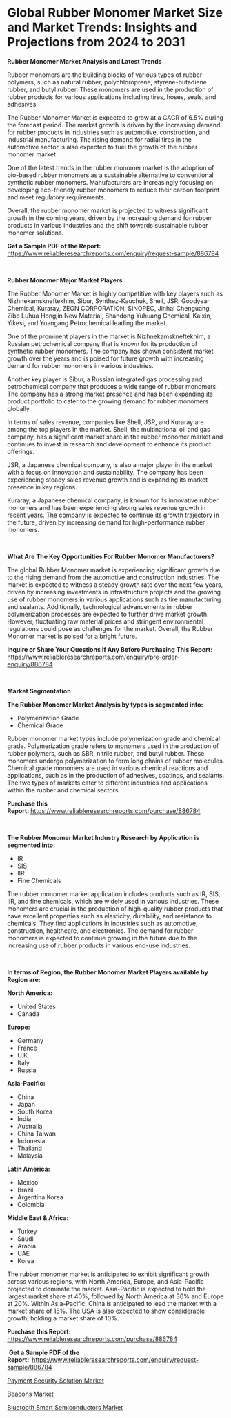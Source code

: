<p><h1>Global Rubber Monomer Market Size and Market Trends: Insights and Projections from 2024 to 2031</h1></p><p><strong>Rubber Monomer Market Analysis and Latest Trends</strong></p>
<p><p>Rubber monomers are the building blocks of various types of rubber polymers, such as natural rubber, polychloroprene, styrene-butadiene rubber, and butyl rubber. These monomers are used in the production of rubber products for various applications including tires, hoses, seals, and adhesives.</p><p>The Rubber Monomer Market is expected to grow at a CAGR of 6.5% during the forecast period. The market growth is driven by the increasing demand for rubber products in industries such as automotive, construction, and industrial manufacturing. The rising demand for radial tires in the automotive sector is also expected to fuel the growth of the rubber monomer market.</p><p>One of the latest trends in the rubber monomer market is the adoption of bio-based rubber monomers as a sustainable alternative to conventional synthetic rubber monomers. Manufacturers are increasingly focusing on developing eco-friendly rubber monomers to reduce their carbon footprint and meet regulatory requirements.</p><p>Overall, the rubber monomer market is projected to witness significant growth in the coming years, driven by the increasing demand for rubber products in various industries and the shift towards sustainable rubber monomer solutions.</p></p>
<p><strong>Get a Sample PDF of the Report:&nbsp;</strong> <a href="https://www.reliableresearchreports.com/enquiry/request-sample/886784">https://www.reliableresearchreports.com/enquiry/request-sample/886784</a></p>
<p>&nbsp;</p>
<p><strong>Rubber Monomer Major Market Players</strong></p>
<p><p>The Rubber Monomer Market is highly competitive with key players such as Nizhnekamskneftekhim, Sibur, Synthez-Kauchuk, Shell, JSR, Goodyear Chemical, Kuraray, ZEON CORPORATION, SINOPEC, Jinhai Chenguang, Zibo Luhua Hongjin New Material, Shandong Yuhuang Chemical, Kaixin, Yikesi, and Yuangang Petrochemical leading the market.</p><p>One of the prominent players in the market is Nizhnekamskneftekhim, a Russian petrochemical company that is known for its production of synthetic rubber monomers. The company has shown consistent market growth over the years and is poised for future growth with increasing demand for rubber monomers in various industries.</p><p>Another key player is Sibur, a Russian integrated gas processing and petrochemical company that produces a wide range of rubber monomers. The company has a strong market presence and has been expanding its product portfolio to cater to the growing demand for rubber monomers globally.</p><p>In terms of sales revenue, companies like Shell, JSR, and Kuraray are among the top players in the market. Shell, the multinational oil and gas company, has a significant market share in the rubber monomer market and continues to invest in research and development to enhance its product offerings.</p><p>JSR, a Japanese chemical company, is also a major player in the market with a focus on innovation and sustainability. The company has been experiencing steady sales revenue growth and is expanding its market presence in key regions.</p><p>Kuraray, a Japanese chemical company, is known for its innovative rubber monomers and has been experiencing strong sales revenue growth in recent years. The company is expected to continue its growth trajectory in the future, driven by increasing demand for high-performance rubber monomers.</p></p>
<p>&nbsp;</p>
<p><strong>What Are The Key Opportunities For Rubber Monomer Manufacturers?</strong></p>
<p><p>The global Rubber Monomer market is experiencing significant growth due to the rising demand from the automotive and construction industries. The market is expected to witness a steady growth rate over the next few years, driven by increasing investments in infrastructure projects and the growing use of rubber monomers in various applications such as tire manufacturing and sealants. Additionally, technological advancements in rubber polymerization processes are expected to further drive market growth. However, fluctuating raw material prices and stringent environmental regulations could pose as challenges for the market. Overall, the Rubber Monomer market is poised for a bright future.</p></p>
<p><strong>Inquire or Share Your Questions If Any Before Purchasing This Report:</strong> <a href="https://www.reliableresearchreports.com/enquiry/pre-order-enquiry/886784">https://www.reliableresearchreports.com/enquiry/pre-order-enquiry/886784</a></p>
<p>&nbsp;</p>
<p><strong>Market Segmentation</strong></p>
<p><strong>The Rubber Monomer Market Analysis by types is segmented into:</strong></p>
<p><ul><li>Polymerization Grade</li><li>Chemical Grade</li></ul></p>
<p><p>Rubber monomer market types include polymerization grade and chemical grade. Polymerization grade refers to monomers used in the production of rubber polymers, such as SBR, nitrile rubber, and butyl rubber. These monomers undergo polymerization to form long chains of rubber molecules. Chemical grade monomers are used in various chemical reactions and applications, such as in the production of adhesives, coatings, and sealants. The two types of markets cater to different industries and applications within the rubber and chemical sectors.</p></p>
<p><strong>Purchase this Report:&nbsp;</strong><a href="https://www.reliableresearchreports.com/purchase/886784">https://www.reliableresearchreports.com/purchase/886784</a></p>
<p>&nbsp;</p>
<p><strong>The Rubber Monomer Market Industry Research by Application is segmented into:</strong></p>
<p><ul><li>IR</li><li>SIS</li><li>IIR</li><li>Fine Chemicals</li></ul></p>
<p><p>The rubber monomer market application includes products such as IR, SIS, IIR, and fine chemicals, which are widely used in various industries. These monomers are crucial in the production of high-quality rubber products that have excellent properties such as elasticity, durability, and resistance to chemicals. They find applications in industries such as automotive, construction, healthcare, and electronics. The demand for rubber monomers is expected to continue growing in the future due to the increasing use of rubber products in various end-use industries.</p></p>
<p>&nbsp;</p>
<p><strong>In terms of Region, the Rubber Monomer Market Players available by Region are:</strong></p>
<p>
    <p> <strong> North America: </strong>
        <ul>
            <li>United States</li>
            <li>Canada</li>
        </ul>
        </p> 
    <p> <strong> Europe: </strong>
        <ul>
            <li>Germany</li>
            <li>France</li>
            <li>U.K.</li>
            <li>Italy</li>
            <li>Russia</li>
        </ul>
        </p> 
    <p> <strong> Asia-Pacific: </strong>
        <ul>
            <li>China</li>
            <li>Japan</li>
            <li>South Korea</li>
            <li>India</li>
            <li>Australia</li>
            <li>China Taiwan</li>
            <li>Indonesia</li>
            <li>Thailand</li>
            <li>Malaysia</li>
        </ul>
        </p> 
    <p> <strong> Latin America: </strong>
        <ul>
            <li>Mexico</li>
            <li>Brazil</li>
            <li>Argentina Korea</li>
            <li>Colombia</li>
        </ul>
        </p> 
    <p> <strong> Middle East & Africa: </strong>
        <ul>
            <li>Turkey</li>
            <li>Saudi</li>
            <li>Arabia</li>
            <li>UAE</li>
            <li>Korea</li>
        </ul>
    </p>
    </p>
<p><p>The rubber monomer market is anticipated to exhibit significant growth across various regions, with North America, Europe, and Asia-Pacific projected to dominate the market. Asia-Pacific is expected to hold the largest market share at 40%, followed by North America at 30% and Europe at 20%. Within Asia-Pacific, China is anticipated to lead the market with a market share of 15%. The USA is also expected to show considerable growth, holding a market share of 10%.</p></p>
<p><strong>Purchase this Report: </strong><a href="https://www.reliableresearchreports.com/purchase/886784">https://www.reliableresearchreports.com/purchase/886784</a></p>
<p>&nbsp;<strong>Get a Sample PDF of the Report:&nbsp;&nbsp;</strong><a href="https://www.reliableresearchreports.com/enquiry/request-sample/886784">https://www.reliableresearchreports.com/enquiry/request-sample/886784</a></p>
<p><strong></strong></p>
<p><p><a href="https://view.publitas.com/reportprime-1/payment-security-solution-market-size-evaluating-its-market-trends-growth-and-projections-2023-2030/">Payment Security Solution Market</a></p><p><a href="https://view.publitas.com/reportprime-1/beacons-market-centers-on-aspects-such-as-market-growth-market-share-market-opportunity-and-projected-forecasts-spanning-from-2023-to-2030/">Beacons Market</a></p><p><a href="https://view.publitas.com/reportprime-1/bluetooth-smart-semiconductors-market-research-report-the-key-to-successful-business-strategy-forecasted-for-period-from-2023-2030/">Bluetooth Smart Semiconductors Market</a></p></p>